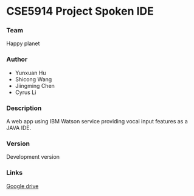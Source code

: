 # CSE5914 Project Spoken IDE

### Team

Happy planet

### Author

  - Yunxuan Hu
  - Shicong Wang
  - Jiingming Chen
  - Cyrus Li

### Description

A web app using IBM Watson service providing vocal input features as a JAVA IDE. 

### Version

Development version

### Links

[Google drive](https://drive.google.com/drive/folders/1TPWm4aJlyv7EZwG5KBrpg4tJYpIeztxk?usp=sharing)
